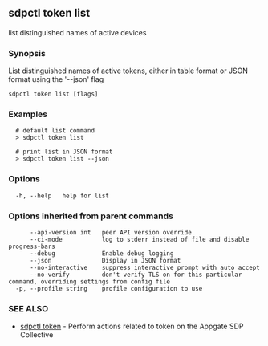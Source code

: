 ## sdpctl token list

list distinguished names of active devices

### Synopsis

List distinguished names of active tokens, either in table format or JSON format using the '--json' flag

```
sdpctl token list [flags]
```

### Examples

```
  # default list command
  > sdpctl token list

  # print list in JSON format
  > sdpctl token list --json
```

### Options

```
  -h, --help   help for list
```

### Options inherited from parent commands

```
      --api-version int   peer API version override
      --ci-mode           log to stderr instead of file and disable progress-bars
      --debug             Enable debug logging
      --json              Display in JSON format
      --no-interactive    suppress interactive prompt with auto accept
      --no-verify         don't verify TLS on for this particular command, overriding settings from config file
  -p, --profile string    profile configuration to use
```

### SEE ALSO

* [sdpctl token](sdpctl_token.md)	 - Perform actions related to token on the Appgate SDP Collective

